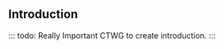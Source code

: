 
[//]: # (Pandoc Formatting Macros)

[//]: # (::: introtitle)

[//]: # (Introduction)

[//]: # (:::)

## Introduction

::: todo: Really Important
  CTWG to create introduction. 
:::